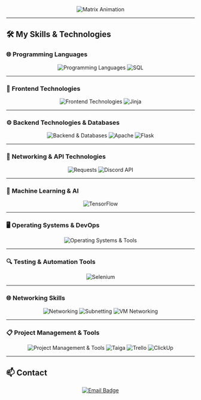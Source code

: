 <div align="center">
  <img src="https://readme-typing-svg.demolab.com?font=Silkscreen&size=30&pause=1000&color=FF0000&center=true&vCenter=true&width=800&lines=%7C%7C%20%5B%2A%5D%20C0N7R01%20I5%20AN%20ILLUSI0N%20%5B%2A%5D%20%7C%7C;%7C%7C%20%5B%2A%5D%20fS0C13TY%20%5B%2A%5D%20%7C%7C" alt="Matrix Animation" />
</div>

---

## 🛠️ **My Skills & Technologies**

### 🌐 **Programming Languages**
<div align="center">
  <img src="https://skillicons.dev/icons?i=python,cpp,cs,bash,php,js" alt="Programming Languages" />
  <img src="https://img.shields.io/badge/SQL-CC2927?style=for-the-badge&logo=microsoft-sql-server&logoColor=white" alt="SQL" />
</div>

---

### 🎨 **Frontend Technologies**
<div align="center">
  <img src="https://skillicons.dev/icons?i=html,css,bootstrap,tailwind,react" alt="Frontend Technologies" />
  <img src="https://img.shields.io/badge/Jinja2-B41717?style=for-the-badge&logo=jinja&logoColor=white" alt="Jinja" />
</div>

---

### ⚙️ **Backend Technologies & Databases**
<div align="center">
  <img src="https://skillicons.dev/icons?i=nodejs,mysql,mongodb,nginx,npm" alt="Backend & Databases" />
  <img src="https://img.shields.io/badge/Apache-D22128?style=for-the-badge&logo=apache&logoColor=white" alt="Apache" />
  <img src="https://img.shields.io/badge/Flask-000000?style=for-the-badge&logo=flask&logoColor=white" alt="Flask" />
</div>

---

### 📡 **Networking & API Technologies**
<div align="center">
  <img src="https://img.shields.io/badge/Requests-003545?style=for-the-badge&logo=python&logoColor=white" alt="Requests" />
  <img src="https://img.shields.io/badge/Discord%20API-5865F2?style=for-the-badge&logo=discord&logoColor=white" alt="Discord API" />
</div>

---

### 🤖 **Machine Learning & AI**
<div align="center">
  <img src="https://skillicons.dev/icons?i=tensorflow,pytorch" alt="TensorFlow" />
</div>

---

### 🖥️ **Operating Systems & DevOps**
<div align="center">
  <img src="https://skillicons.dev/icons?i=linux,kali,ubuntu,bsd,windows,git,github,gitlab" alt="Operating Systems & Tools" />
</div>

---

### 🔍 **Testing & Automation Tools**
<div align="center">
  <img src="https://skillicons.dev/icons?i=selenium" alt="Selenium" />
</div>

---

### 🌐 **Networking Skills**
<div align="center">
  <img src="https://img.shields.io/badge/Networking-0078D6?style=for-the-badge&logo=cisco&logoColor=white" alt="Networking" />
  <img src="https://img.shields.io/badge/Subnetting-1572B6?style=for-the-badge&logo=internet-explorer&logoColor=white" alt="Subnetting" />
  <img src="https://img.shields.io/badge/VM%20Networking-E57000?style=for-the-badge&logo=virtualbox&logoColor=white" alt="VM Networking" />
</div>

---

### 📋 **Project Management & Tools**
<div align="center">
  <img src="https://skillicons.dev/icons?i=obsidian,vscode,visualstudio,neovim,vim" alt="Project Management & Tools" />
  <img src="https://img.shields.io/badge/Taiga-6CC644?style=for-the-badge&logo=taiga&logoColor=white" alt="Taiga" />
  <img src="https://img.shields.io/badge/Trello-0052CC?style=for-the-badge&logo=trello&logoColor=white" alt="Trello" />
  <img src="https://img.shields.io/badge/ClickUp-7B68EE?style=for-the-badge&logo=clickup&logoColor=white" alt="ClickUp" />
</div>

---

## 📫 **Contact**
<div align="center">
  <a href="mailto:darc@dnc.software">
    <img src="https://img.shields.io/badge/Email-darc@dnc.software-blue?style=for-the-badge&logo=gmail&logoColor=white" alt="Email Badge">
  </a>
</div>
